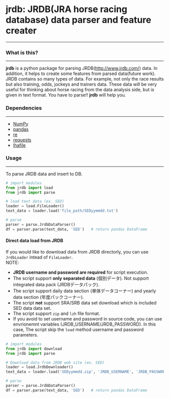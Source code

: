 # jrdb: JRDB(JRA horse racing database) data parser and feature creater
----------------------

### What is this?
----------------------
**jrdb** is a python package for parsing JRDB(http://www.jrdb.com/) data. In addition, it helps to create some features from parsed data(future work).  
JRDB contains so many types of data. For example, not only the race results but also training, odds, jockeys and trainers data. These data will be very useful for thinking about horse racing from the data analysis side, but is given in text format. You have to parse!! **jrdb** will help you.  
<!--
Parsed data will be stored in the database. This package contains sql files for creating tables.  
When creating features, extract data from the database and process it. **jrdb** assumes that the database is postgreSQL. (In the future, **jrdb** will be improved to work with other databases.) 
-->
### Dependencies
----------------------
- [NumPy](https://www.numpy.org)
- [pandas](https://pandas.pydata.org/)
- [re]()
- [requests](https://docs.python-requests.org/en/latest/)
- [lhafile](https://github.com/FrodeSolheim/python-lhafile/)
<!--
- [psycopg2]()
- [sqlalchemy]()
- [postgreSQL]()
-->
### Usage
----------------------
To parse JRDB data and insert to DB.
```py
# import modules
from jrdb import load
from jrdb import parse

# load text data (ex. SED)
loader = load.FileLoader()
text_data = loader.load('file_path/SEDyymmdd.txt')

# parse
parser = parse.JrdbDataParser()
df = parser.parse(text_data, 'SED')   # return pandas DataFrame
```  
  
#### Direct data load from JRDB
If you would like to download data from JRDB directorly, you can use `JrdbLoader` intead of `FileLoader`.  
NOTE:  
- **JRDB username and password are required** for script execution.
- The script support **only separated data** (個別データ). Not support integrated data pack (JRDBデータパック).  
- The script support daily data section (単体データコーナー) and yearly data section (年度パックコーナー).  
- The script **not** support SRA/SRB data set download which is included SED data data set.
- The script support `zip` and `lzh` file format.  
- If you avoid to set username and password in source code, you can use envrionemnt variables (JRDB_USERNAME/JRDB_PASSWORD). In this case, The script skip the `load` method username and password parameters.  
```py
# import modules
from jrdb import download
from jrdb import parse

# Download data from JRDB web site (ex. SED)
loader = load.JrdbDownloader()
text_data = loader.load('SEDyymmdd.zip', 'JRDB_USERNAME', 'JRDB_PASSWORD')

# parse
parser = parse.JrdbDataParser()
df = parser.parse(text_data, 'SED')   # return pandas DataFrame
```  
